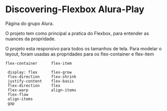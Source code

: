 # Discovering-Flexbox Alura-Play

Página do grupo Alura.

O projeto tem como principal a pratica do Flexbox, para entender as nuances da propridade.

O projeto esta responsivo para todos os tamanhos de tela. Para modelar o leyout, foram usadas as propridades para os flex-container e flex-item

    flex-container      flex-item
     
     display: flex      flex-grow
     flex-direction     flex-shrink  
     justify-content    flex-basis  
     flex-direction     flex 
     flex-warp          align-items  
     flex-flow
     align-items
     gap